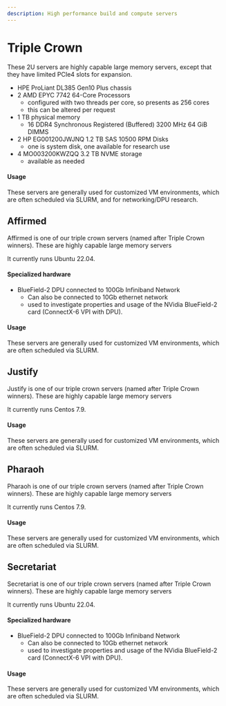 ```yaml
---
description: High performance build and compute servers
---
```


# Triple Crown

These 2U servers are highly capable large memory servers, except that they have limited PCIe4 slots for expansion.

* HPE ProLiant DL385 Gen10 Plus chassis
* 2 AMD EPYC 7742 64-Core Processors
  * configured with two threads per core, so presents as 256 cores
  * this can be altered per request
* 1 TB physical memory
  * 16 DDR4 Synchronous Registered (Buffered) 3200 MHz 64 GiB DIMMS
* 2 HP EG001200JWJNQ 1.2 TB SAS 10500 RPM Disks
  * one is system disk, one available for research use
* 4 MO003200KWZQQ 3.2 TB NVME storage
  * available as needed

#### Usage

These servers are generally used for customized VM environments, which are often scheduled via SLURM, and for networking/DPU research.

## Affirmed

Affirmed is one of our triple crown servers (named after Triple Crown winners). These are highly capable large memory servers

It currently runs Ubuntu 22.04.

#### Specialized hardware

* BlueField-2 DPU connected to 100Gb Infiniband Network
  * Can also be connected to 10Gb ethernet network
  * used to investigate properties and usage of the NVidia BlueField-2 card (ConnectX-6 VPI with DPU).

#### Usage

These servers are generally used for customized VM environments, which are often scheduled via SLURM.

## Justify

Justify is one of our triple crown servers (named after Triple Crown winners). These are highly capable large memory servers

It currently runs Centos 7.9.

#### Usage

These servers are generally used for customized VM environments, which are often scheduled via SLURM.

## Pharaoh

Pharaoh is one of our triple crown servers (named after Triple Crown winners). These are highly capable large memory servers

It currently runs Centos 7.9.

#### Usage

These servers are generally used for customized VM environments, which are often scheduled via SLURM.

## Secretariat

Secretariat is one of our triple crown servers (named after Triple Crown winners). These are highly capable large memory servers

It currently runs Ubuntu 22.04.

#### Specialized hardware

* BlueField-2 DPU connected to 100Gb Infiniband Network
  * Can also be connected to 10Gb ethernet network
  * used to investigate properties and usage of the NVidia BlueField-2 card (ConnectX-6 VPI with DPU).

#### Usage

These servers are generally used for customized VM environments, which are often scheduled via SLURM.
